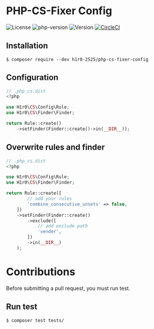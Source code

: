 # PHP-CS-Fixer Config
![License](https://poser.pugx.org/pedrotroller/php-cs-custom-fixer/license) ![php-version](https://img.shields.io/packagist/php-v/h1r0-2525/php-cs-fixer-config) ![Version](https://img.shields.io/packagist/v/h1r0-2525/php-cs-fixer-config) [![CircleCI](https://circleci.com/gh/h1r0-2525/php-cs-fixer-config.svg?style=shield)](https://circleci.com/gh/h1r0-2525/php-cs-fixer-config)

## Installation
```
$ composer require --dev h1r0-2525/php-cs-fixer-config
```

## Configuration
```php
// .php_cs.dist
<?php

use H1r0\CS\Config\Rule;
use H1r0\CS\Finder\Finder;

return Rule::create()
    ->setFinder(Finder::create()->in(__DIR__));
```

## Overwrite rules and finder
```php
// .php_cs.dist
<?php

use H1r0\CS\Config\Rule;
use H1r0\CS\Finder\Finder;

return Rule::create([
        // add your rules
        'combine_consecutive_unsets' => false,
    ])
    ->setFinder(Finder::create()
        ->exclude([
            // add exclude path
            'vender',
        ])
        ->in(__DIR__)
    );
```

# Contributions
Before submitting a pull request, you must run test.

## Run test
```
$ composer test tests/
```
